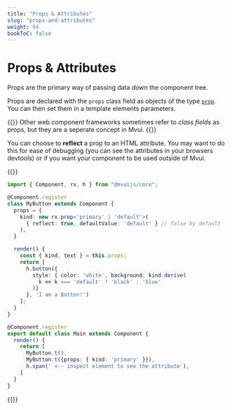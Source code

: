 ```yaml
---
title: "Props & Attributes"
slug: "props-and-attributes"
weight: 04
bookToC: false
---
```


# Props & Attributes

Props are the primary way of passing data *down* the component tree.


Props are declared with the `props` class field as objects of the type
[`prop`](/reference/rx/functions/prop/). You can then set them in a template elements
parameters.

{{<hint info>}}
Other web component frameworks sometimes refer to *class fields* as props, but they are a
seperate concept in Mvui.
{{</hint>}}

You can choose to **reflect** a prop to an HTML attribute. You may want to do this for
ease of debugging (you can see the attributes in your browsers devtools) or if you want
your component to be used outside of Mvui.

{{<codeview>}}
```typescript
import { Component, rx, h } from "@mvuijs/core";

@Component.register
class MyButton extends Component {
  props = {
    kind: new rx.prop<'primary' | 'default'>(
      { reflect: true, defaultValue: 'default' } // false by default
    ),
  }

  render() {
    const { kind, text } = this.props;
    return [
      h.button({
        style: { color: 'white', background: kind.derive(
          k => k === 'default' ? 'black' : 'blue'
        )}
      }, 'I am a Button!')
    ];
  }
}

@Component.register
export default class Main extends Component {
  render() {
    return [
      MyButton.t(),
      MyButton.t({props: { kind: 'primary' }}),
      h.span(' <-- inspect element to see the attribute'),
    ]
  }
}
```
{{</codeview>}}
